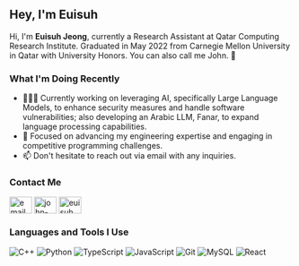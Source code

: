 ## Hey, I'm Euisuh

Hi, I'm **Euisuh Jeong**, currently a Research Assistant at Qatar Computing Research Institute. Graduated in May 2022 from Carnegie Mellon University in Qatar with University Honors. You can also call me John. 🥰

### What I'm Doing Recently

- 👨🏻‍💻 Currently working on leveraging AI, specifically Large Language Models, to enhance security measures and handle software vulnerabilities; also developing an Arabic LLM, Fanar, to expand language processing capabilities.
- 🌱 Focused on advancing my engineering expertise and engaging in competitive programming challenges.
- 📫 Don't hesitate to reach out via email with any inquiries.

### Contact Me

<a href="mailto:euisuh.jeong@gmail.com" target="blank"><img align="center" src="https://raw.githubusercontent.com/rahuldkjain/github-profile-readme-generator/master/src/images/icons/Misc/mail.svg" alt="email" height="30" width="40" /></a>
<a href="https://linkedin.com/in/john-euisuh-jeong-7a790619a" target="blank"><img align="center" src="https://raw.githubusercontent.com/rahuldkjain/github-profile-readme-generator/master/src/images/icons/Social/linked-in-alt.svg" alt="john-euisuh-jeong-7a790619a" height="30" width="40" /></a>
<a href="https://instagram.com/euisuh_" target="blank"><img align="center" src="https://raw.githubusercontent.com/rahuldkjain/github-profile-readme-generator/master/src/images/icons/Social/instagram.svg" alt="euisuh_" height="30" width="40" /></a>

### Languages and Tools I Use

![C++](https://img.shields.io/badge/-C++-black?logo=c%2B%2B&style=social)
![Python](https://img.shields.io/badge/Python-3776AB?style=flat-square&logo=Python&logoColor=white)
![TypeScript](https://img.shields.io/badge/TypeScript%20-%23007ACC.svg?&style=flat-square&logo=typescript&logoColor=white)
![JavaScript](https://img.shields.io/badge/JavaScript-F7DF1E?style=flat-square&logo=JavaScript&logoColor=white)
![Git](https://img.shields.io/badge/Git-F05032?style=flat-square&logo=Git&logoColor=white)
![MySQL](https://img.shields.io/badge/MySQL-%2300f.svg?&style=flat-square&logo=mysql&logoColor=white)
![React](https://img.shields.io/badge/React%20-%2320232a.svg?&style=flat-square&logo=react&logoColor=%2361DAFB)
